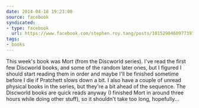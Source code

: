 ```yaml
---
date: 2014-04-18 19:23:00
source: facebook
syndicated:
- type: facebook
  url: https://www.facebook.com/stephen.roy.tang/posts/10152904609773912
tags: 
- books
---
```


This week's book was Mort (from the Discworld series). I've read the first few Discworld books, and some of the random later ones, but I figured I should start reading them in order and maybe I'll be finished sometime before I die if Pratchett slows down a bit. I also have a couple of unread physical books in the series, but they're a bit ahead of the sequence. The Discworld books are quick reads anyway (I finished Mort in around three hours while doing other stuff), so it shouldn't take too long, hopefully...